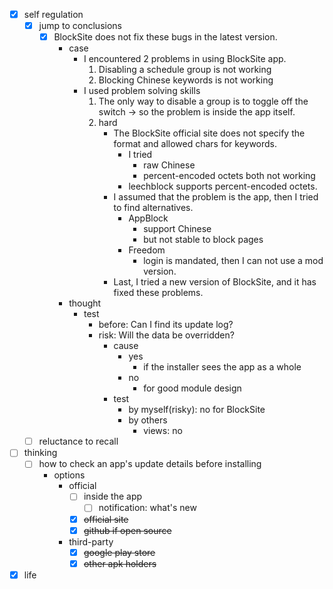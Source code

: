 - [x] self regulation
    - [x] jump to conclusions
        - [x] BlockSite does not fix these bugs in the latest version.
            - case
                - I encountered 2 problems in using BlockSite app.
                    1. Disabling a schedule group is not working
                    2. Blocking Chinese keywords is not working
                - I used problem solving skills
                    1. The only way to disable a group is to toggle off the switch -> so the problem is inside the app itself.
                    2. hard
                        - The BlockSite official site does not specify the format and allowed chars for keywords.
                            - I tried
                                - raw Chinese
                                - percent-encoded octets
                                both not working
                            - leechblock supports percent-encoded octets.
                        - I assumed that the problem is the app, then I tried to find alternatives.
                            - AppBlock
                                - support Chinese
                                - but not stable to block pages
                            - Freedom
                                - login is mandated, then I can not use a mod version.
                        - Last, I tried a new version of BlockSite, and it has fixed these problems.
            - thought
                - test
                    - before: Can I find its update log?
                    - risk: Will the data be overridden?
                        - cause
                            - yes
                                - if the installer sees the app as a whole
                            - no
                                - for good module design
                        - test
                            - by myself(risky): no for BlockSite
                            - by others
                                - views: no
    - [ ] reluctance to recall
- [ ] thinking
    - [ ] how to check an app's update details before installing
        - options
            - official
                - [ ] inside the app
                    - [ ] notification: what's new
                - [x] ~~official site~~
                - [x] ~~github if open source~~
            - third-party
                - [x] ~~google play store~~
                - [x] ~~other apk holders~~
- [x] life